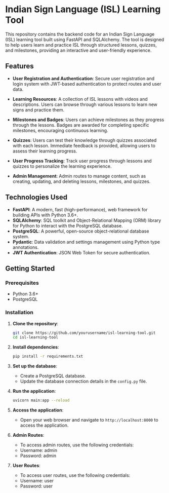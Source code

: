 # Indian Sign Language (ISL) Learning Tool

This repository contains the backend code for an Indian Sign Language (ISL) learning tool built using FastAPI and SQLAlchemy. The tool is designed to help users learn and practice ISL through structured lessons, quizzes, and milestones, providing an interactive and user-friendly experience.

## Features

- **User Registration and Authentication**: Secure user registration and login system with JWT-based authentication to protect routes and user data.
  
- **Learning Resources**: A collection of ISL lessons with videos and descriptions. Users can browse through various lessons to learn new signs and practice them.
  
- **Milestones and Badges**: Users can achieve milestones as they progress through the lessons. Badges are awarded for completing specific milestones, encouraging continuous learning.

- **Quizzes**: Users can test their knowledge through quizzes associated with each lesson. Immediate feedback is provided, allowing users to assess their learning progress.

- **User Progress Tracking**: Track user progress through lessons and quizzes to personalize the learning experience.

- **Admin Management**: Admin routes to manage content, such as creating, updating, and deleting lessons, milestones, and quizzes.

## Technologies Used

- **FastAPI**: A modern, fast (high-performance), web framework for building APIs with Python 3.6+.
- **SQLAlchemy**: SQL toolkit and Object-Relational Mapping (ORM) library for Python to interact with the PostgreSQL database.
- **PostgreSQL**: A powerful, open-source object-relational database system.
- **Pydantic**: Data validation and settings management using Python type annotations.
- **JWT Authentication**: JSON Web Token for secure authentication.

## Getting Started

### Prerequisites

- Python 3.6+
- PostgreSQL

### Installation

1. **Clone the repository**:

   ```bash
   git clone https://github.com/yourusername/isl-learning-tool.git
   cd isl-learning-tool

2. **Install dependencies**:
   ```bash
   pip install -r requirements.txt
3. **Set up the database**:
   - Create a PostgreSQL database.
   - Update the database connection details in the `config.py` file.
4. **Run the application**:
   ```bash
   uvicorn main:app --reload
5. **Access the application**:
   - Open your web browser and navigate to `http://localhost:8000` to access the application.
6. **Admin Routes**:
   - To access admin routes, use the following credentials:
   - Username: admin
   - Password: admin
7. **User Routes**:
   - To access user routes, use the following credentials:
   - Username: user
   - Password: user